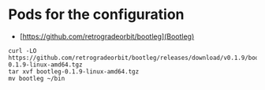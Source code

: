 # Pods for the configuration

- [https://github.com/retrogradeorbit/bootleg](Bootleg)

``` shell
curl -LO https://github.com/retrogradeorbit/bootleg/releases/download/v0.1.9/bootleg-0.1.9-linux-amd64.tgz
tar xvf bootleg-0.1.9-linux-amd64.tgz
mv bootleg ~/bin
```
